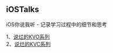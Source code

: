 ## iOSTalks
iOS你说我听 - 记录学习过程中的细节和思考


1、[说烂的KVO系列](https://github.com/doudoudie/iOSTalks/wiki/说烂的KVO系列之常规用法) <br>
2、[说烂的KVC系列](https://github.com/doudoudie/iOSTalks/wiki/说烂的KVC系列之常规用法)
